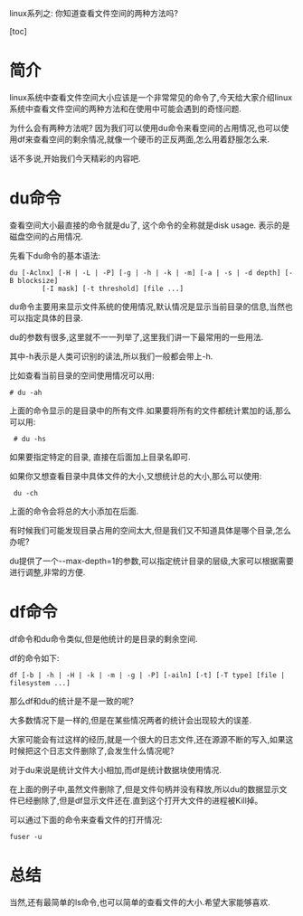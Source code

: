 linux系列之: 你知道查看文件空间的两种方法吗?

[toc]

# 简介

linux系统中查看文件空间大小应该是一个非常常见的命令了,今天给大家介绍linux系统中查看文件空间的两种方法和在使用中可能会遇到的奇怪问题.

为什么会有两种方法呢? 因为我们可以使用du命令来看空间的占用情况,也可以使用df来查看空间的剩余情况,就像一个硬币的正反两面,怎么用着舒服怎么来.

话不多说,开始我们今天精彩的内容吧.

# du命令

查看空间大小最直接的命令就是du了, 这个命令的全称就是disk usage. 表示的是磁盘空间的占用情况.

先看下du命令的基本语法:

```
du [-Aclnx] [-H | -L | -P] [-g | -h | -k | -m] [-a | -s | -d depth] [-B blocksize]
        [-I mask] [-t threshold] [file ...]
```

du命令主要用来显示文件系统的使用情况,默认情况是显示当前目录的信息,当然也可以指定具体的目录.

du的参数有很多,这里就不一一列举了,这里我们讲一下最常用的一些用法.

其中-h表示是人类可识别的读法,所以我们一般都会带上-h.

比如查看当前目录的空间使用情况可以用:

```
# du -ah

```

上面的命令显示的是目录中的所有文件.如果要将所有的文件都统计累加的话,那么可以用:

```
 # du -hs
```

如果要指定特定的目录, 直接在后面加上目录名即可.

如果你又想查看目录中具体文件的大小,又想统计总的大小,那么可以使用:

```
 du -ch
```

上面的命令会将总的大小添加在后面.

有时候我们可能发现目录占用的空间太大,但是我们又不知道具体是哪个目录,怎么办呢?

du提供了一个--max-depth=1的参数,可以指定统计目录的层级,大家可以根据需要进行调整,非常的方便.

# df命令

df命令和du命令类似,但是他统计的是目录的剩余空间.

df的命令如下:

```
df [-b | -h | -H | -k | -m | -g | -P] [-ailn] [-t] [-T type] [file | filesystem ...]
```

那么df和du的统计是不是一致的呢?

大多数情况下是一样的,但是在某些情况两者的统计会出现较大的误差.

大家可能会有过这样的经历,就是一个很大的日志文件,还在源源不断的写入,如果这时候把这个日志文件删除了,会发生什么情况呢?

对于du来说是统计文件大小相加,而df是统计数据块使用情况.

在上面的例子中,虽然文件删除了,但是文件句柄并没有释放,所以du的数据显示文件已经删除了,但是df显示文件还在.直到这个打开大文件的进程被Kill掉。

可以通过下面的命令来查看文件的打开情况:

```
fuser -u
```

# 总结

当然,还有最简单的ls命令,也可以简单的查看文件的大小.希望大家能够喜欢.






